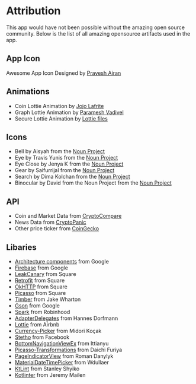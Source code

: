# Attribution
This app would have not been possible without the amazing open source community. 
Below is the list of all amazing opensource artifacts used in the app. 

## App Icon
Awesome App Icon Designed by [Pravesh Airan](https://twitter.com/PraveshAiran)

## Animations

* Coin Lottie Animation by [Jojo Lafrite](https://www.lottiefiles.com/1309-smiley-stack)
* Graph Lottie Animation by [Paramesh Vadivel](https://www.lottiefiles.com/1032-graphs)
* Secure Lottie Animation by [Lottie files](https://www.lottiefiles.com)

## Icons

* Bell by Aisyah from the [Noun Project](https://thenounproject.com/search/?q=bell&i=1497524#)
* Eye by Travis Yunis from the [Noun Project](https://thenounproject.com/term/eye/2307/)
* Eye Close by Jenya K from the [Noun Project](https://thenounproject.com/term/eye-close/1877284/)
* Gear by Saifurrijal from the [Noun Project](https://thenounproject.com/search/?q=settings&i=2131952)
* Search by Dima Kolchan from the [Noun Project](https://thenounproject.com/search/?q=search%20icon&i=12928)
* Binocular by David from the Noun Project from the [Noun Project](https://thenounproject.com/search/?q=binocular&i=716214)

## API
* Coin and Market Data from [CryptoCompare](https://www.cryptocompare.com/)
* News Data from [CryptoPanic](https://cryptopanic.com/)
* Other price ticker from [CoinGecko](https://www.coingecko.com/en)

## Libaries

* [Architecture components](https://developer.android.com/topic/libraries/architecture/) from Google
* [Firebase](https://firebase.google.com) from Google
* [LeakCanary](https://github.com/square/leakcanary) from Square
* [Retrofit](https://github.com/square/retrofit) from Square
* [OkHTTP](https://github.com/square/okhttp) from Square
* [Picasso](https://github.com/square/picasso) from Square
* [Timber](https://github.com/JakeWharton/timber) from Jake Wharton
* [Gson](https://github.com/google/gson) from Google
* [Spark](https://github.com/robinhood/spark) from Robinhood
* [AdapterDelegates](https://github.com/sockeqwe/AdapterDelegates) from Hannes Dorfmann
* [Lottie](https://github.com/airbnb/lottie-android) from Airbnb
* [Currency-Picker](https://github.com/midorikocak/currency-picker-android) from Midori Koçak
* [Stetho](http://facebook.github.io/stetho/) from Facebook
* [BottomNavigationViewEx](https://github.com/ittianyu/BottomNavigationViewEx) from Ittianyu
* [Picasso-Transformations](https://github.com/wasabeef/picasso-transformations) from Daichi Furiya
* [PageIndicatorView](https://github.com/romandanylyk/PageIndicatorView) from Roman Danylyk
* [MaterialDateTimePicker](https://github.com/wdullaer/MaterialDateTimePicker) from Wdullaer
* [KtLint](https://github.com/shyiko/ktlint) from Stanley Shyiko
* [Kotlinter](https://github.com/jeremymailen/kotlinter-gradle) from Jeremy Mailen

